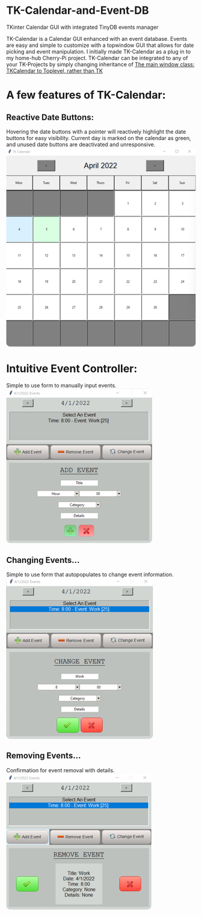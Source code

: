 # TK-Calendar-and-Event-DB
TKinter Calendar GUI with integrated TinyDB events manager

TK-Calendar is a Calendar GUI enhanced with an event database. Events are easy and simple to customize with a topwindow GUI that allows for date picking and event manipulation. I initially made TK-Calendar as a plug in to my home-hub Cherry-Pi project. TK-Calendar can be integrated to any of your TK-Projects by simply changing inheritance of [The main window class: TKCalendar to Toplevel, rather than TK](TKCalendar/main.py)

# A few features of TK-Calendar:

## Reactive Date Buttons:
Hovering the date buttons with a pointer will reactively highlight the date buttons for easy visibility. Current day is marked on the calendar as green, and unused date buttons are deactivated and unresponsive.
![alt text](TKCalendar/readme-images/cal.png?raw=true)

# Intuitive Event Controller:
Simple to use form to manually input events.
![alt text](TKCalendar/readme-images/cal3.png?raw=true)

## Changing Events...
Simple to use form that autopopulates to change event information.
![alt text](TKCalendar/readme-images/cal5.png?raw=true)

## Removing Events...
Confirmation for event removal with details.
![alt text](TKCalendar/readme-images/cal4.png?raw=true)


